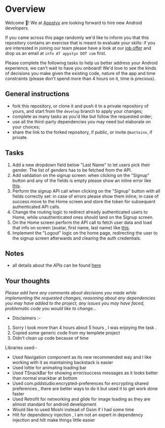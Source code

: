 # Overview
Welcome 👋!
We at [Appstyx](https://appstyx.com) are looking forward to hire new Android developers.

If you came across this page randomly we'd like to inform you that this repository contains an exercise that is meant to evaluate your skills: if you are interested in joining our team please have a look at our [job offer](https://androidjobs.io/jobs/android-developer-b6282a3a52) and drop us an email at `info AT appstyx DOT com` first.

Please complete the following tasks to help us better address your Android experience, we can't wait to have you onboard! We'd love to see the kinds of decisions you make given the existing code, nature of the app and time constraints (please don't spend more than 4 hours on it, time is precious).

## General instructions
- fork this repository, or clone it and push it to a private repository of yours, and start from the `develop` branch to apply your changes;
- complete as many tasks as you'd like but follow the requested order;
- use all the third-party dependencies you may need but elaborate on your choices;
- share the link to the forked repository, if public, or invite `@matteinn`, if private.

## Tasks
1. Add a new dropdown field below "Last Name" to let users pick their gender. The list of genders has to be fetched from the API.
2. Add validation on the signup screen: when clicking on the "Signup" button and any of the fields is empty please show an inline error like [this](docs/validation.jpg).
3. Perform the signup API call when clicking on the "Signup" button with all fields correctly set: in case of errors please show them inline, in case of success move to the Home screen and store the token for subsequent authenticated API calls.
4. Change the routing logic to redirect already authenticated users to Home, while unauthenticated ones should land on the Signup screen.
5. On the Home screen perform the API call to fetch user data and load that info on screen (avatar, first name, last name) like [this](docs/user.jpg).
6. Implement the "Logout" logic on the home page, redirecting the user to the signup screen afterwards and clearing the auth credentials.

## Notes
- all details about the APIs can be found [here](docs/API.md)

## Your thoughts
_Please add here any comments about decisions you made while implementing the requested changes, reasoning about any dependencies you may have added to the project, any issues you may have faced, problematic code you would like to change..._

- Disclaimers :- 
 1. Sorry I took more than 4 hours about 5 hours , I was enjoying the task .
 2. Copied some generic code from my templete project
 3. Didn't clean up code because of time 
 
 Libraries used:-
 
- Used Navigation component as its new recommended way and I like working with it as maintaining backstack is easier
- Used lottie for animating loading bar 
- Used TSnackBar for showing error/success messages as it looks better than normal snackbar at bottom
- Used com.pddstudio:encrypted-preferences for encrypting shared preferences , there are better ways to do it but used it to get work done faster
- Used Retrofit for networking and glide for image loading as they are almost standard for android development
- Would like to used Moshi instead of Gson if I had some time 
- Hilt for dependency injection , I am not an expert in dependency injection and hilt make things little easier


